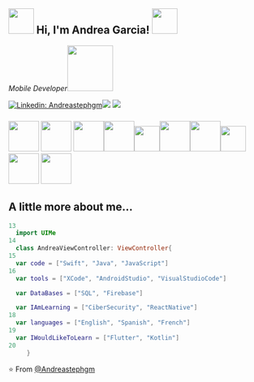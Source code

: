 
<h2>  <img  src="https://media.giphy.com/media/3o6Zt5eJWfaJEUKYbm/giphy.gif" width="50"> Hi, I'm Andrea Garcia! <img src="https://media.giphy.com/media/3o6Zt5eJWfaJEUKYbm/giphy.gif" width="50">
</h2>
<img align='right' 
<p><em>Mobile Developer<img src="https://cdn-images-1.medium.com/fit/t/1600/480/1*vMuzAesLiPp2TerWlaTfYw.png" width="90"> 
</em></p>

[![Linkedin: Andreastephgm](https://img.shields.io/badge/-Andreastephgm-blue?style=flat-square&logo=Linkedin&logoColor=white&link=https://www.linkedin.com/in/thaianebraga/)](https://www.linkedin.com/in/andrea-stefanny-garcia-mejia-8b2074123/)[![](https://img.shields.io/badge/Gmail-andreagarciamejia46@gmail.com-red)](mailto:andreagarciamejia46@gmail.com)
[![](https://img.shields.io/badge/Outlook-andreagarcia0203@hotmail.com-blue)](mailto:andreagarcia0203@hotmail.com)

### <img src="https://media.giphy.com/media/lps4SraLFpmDuC4SvD/giphy.gif" width="60">  <img src="https://media.giphy.com/media/lps4SraLFpmDuC4SvD/giphy.gif" width="60"> <img src="https://media.giphy.com/media/lps4SraLFpmDuC4SvD/giphy.gif" width="60"><img src="https://media.giphy.com/media/lps4SraLFpmDuC4SvD/giphy.gif" width="60"><img src="https://media.giphy.com/media/lps4SraLFpmDuC4SvD/giphy.gif" width="50"><img src="https://media.giphy.com/media/lps4SraLFpmDuC4SvD/giphy.gif" width="60"><img src="https://media.giphy.com/media/lps4SraLFpmDuC4SvD/giphy.gif" width="60"><img src="https://media.giphy.com/media/lps4SraLFpmDuC4SvD/giphy.gif" width="50"><img src="https://media.giphy.com/media/lps4SraLFpmDuC4SvD/giphy.gif" width="60"> <img src="https://media.giphy.com/media/lps4SraLFpmDuC4SvD/giphy.gif" width="60">
<h2>A little more about me...</h2>

```swift
13
  import UIMe
14
  class AndreaViewController: ViewController{
15
  var code = ["Swift", "Java", "JavaScript"]
16
  var tools = ["XCode", "AndroidStudio", "VisualStudioCode"]

  var DataBases = ["SQL", "Firebase"]

  var IAmLearning = ["CiberSecurity", "ReactNative"]
18
  var languages = ["English", "Spanish", "French"]
19
  var IWouldLikeToLearn = ["Flutter", "Kotlin"]                  
20
     }
 ```    
⭐️ From [@Andreastephgm](https://github.com/Andreastephgm)

